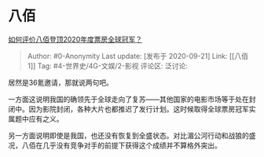# 八佰
[如何评价八佰登顶2020年度票房全球冠军？](https://www.zhihu.com/question/422172052/answer/1485069594)

> Author: #0-Anonymity
> Last update: [发布于 2020-09-21]
> Link: [[八佰 1]]
> Tag: #4-世界史/4G-文娱/2-影视
> 评论区:
> 泛讨论:

居然是36氪邀请，那就说两句吧。

一方面这说明我国的确领先于全球走向了复苏——其他国家的电影市场等于处在封闭中。因为影院封闭，各种大片也都推迟了发行计划。这时候取得全球票房冠军实属题中应有之义。

另一方面说明即使是我国，也还没有恢复到全盛状态。对比湄公河行动和战狼的盛况，八佰在几乎没有竞争对手的前提下获得这个成绩并不算格外突出。
